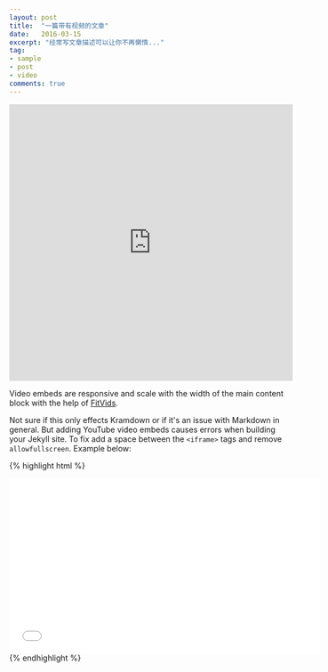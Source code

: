 ```yaml
---
layout: post
title:  "一篇带有视频的文章"
date:   2016-03-15
excerpt: "经常写文章描述可以让你不再懒惰..."
tag:
- sample
- post
- video
comments: true
---
```

<iframe height=498 width=510 src="http://player.youku.com/embed/XMTI2MDI2ODQ4NA==" frameborder=0 allowfullscreen></iframe>

Video embeds are responsive and scale with the width of the main content block with the help of [FitVids](http://fitvidsjs.com/).

Not sure if this only effects Kramdown or if it's an issue with Markdown in general. But adding YouTube video embeds causes errors when building your Jekyll site. To fix add a space between the `<iframe>` tags and remove `allowfullscreen`. Example below:

{% highlight html %}
<iframe width="560" height="315" src="//www.youtube.com/embed/SU3kYxJmWuQ" frameborder="0"> </iframe>
{% endhighlight %}
